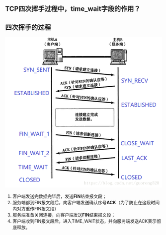 ## TCP四次挥手过程中，time_wait字段的作用？

## 四次挥手的过程

![图片吧](https://github.com/Dannymeng/picture/blob/master/20180517102459818.png?raw=true)

1. 客户端发送完数据完毕后，发送**FIN**结束报文段；
2. 服务端都到FIN报文段后，向客户端发送确认序号**ACK**（为了防止在这段时间内对方重传FIN报文段）
3. 服务端准备关闭连接，向客户端发送**FIN**结束报文段；
4. 客户端收到FIN报文段后，进入TIME_WAIT状态，并向服务端发送ACK表示彻底释放。









